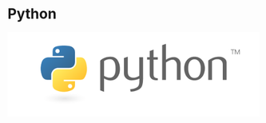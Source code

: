 # Python


![preview](https://github.com/SudaisDeveloper/Python/blob/47a060a185f25e5d1860c626009e79709fc5e0a6/preview.png)
